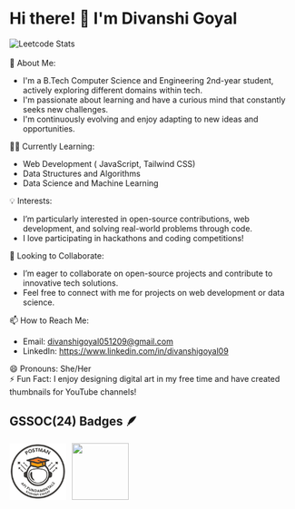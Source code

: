 # Hi there! 👋 I'm Divanshi Goyal
![Leetcode Stats](https://leetcard.jacoblin.cool/goyal_divanshi?ext=heatmap)
<br>
<br>
🌱 About Me:
- I'm a B.Tech Computer Science and Engineering 2nd-year student, actively exploring different domains within tech.
- I'm passionate about learning and have a curious mind that constantly seeks new challenges.
- I'm continuously evolving and enjoy adapting to new ideas and opportunities.

👩‍💻 Currently Learning:
- Web Development ( JavaScript, Tailwind CSS)
- Data Structures and Algorithms
- Data Science and Machine Learning

💡 Interests:
- I’m particularly interested in open-source contributions, web development, and solving real-world problems through code.
- I love participating in hackathons and coding competitions!

💬 Looking to Collaborate:
- I’m eager to collaborate on open-source projects and contribute to innovative tech solutions.
- Feel free to connect with me for projects on web development or data science.

📫 How to Reach Me:
- Email: divanshigoyal051209@gmail.com
- LinkedIn: https://www.linkedin.com/in/divanshigoyal09

😄 Pronouns: She/Her  
⚡ Fun Fact: I enjoy designing digital art in my free time and have created thumbnails for YouTube channels!

## GSSOC(24) Badges 🪶
<div style='display:flex; align-items:center; gap: 10px;' align='center'>
<img src="https://raw.githubusercontent.com/girlscript/gssoc-website-new/main/public/badges/postman.png" width="100px" height="100px" />
  <img src="https://raw.githubusercontent.com/GSSoC24/Postman-Challenge/main/docs/assets/Postman%20White.png" width="100px" height="100px" /> 
</div>
